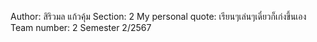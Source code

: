 Author: สิริวมล แก้วคุ้ม 
Section: 2
My personal quote: เรียนๆเล่นๆเดี๋ยวก็เก่งขึ้นเอง
Team number: 2
Semester 2/2567
